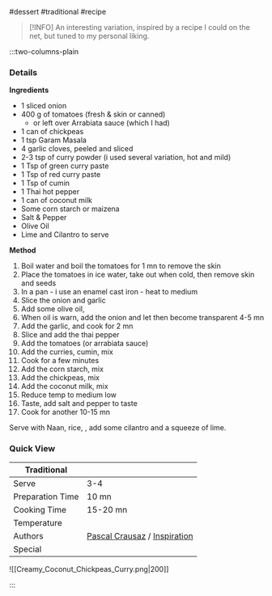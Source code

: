 #dessert #traditional #recipe

> [!INFO]
> An interesting variation, inspired by a recipe I could on the net, but tuned to my personal liking.

:::two-columns-plain

### Details
**Ingredients**

- 1 sliced onion
- 400 g of tomatoes (fresh & skin or canned)
  - or left over Arrabiata sauce (which I had)
- 1 can of chickpeas
- 1 tsp Garam Masala
- 4 garlic cloves, peeled and sliced
- 2-3 tsp of curry powder (i used several variation, hot and mild)
- 1 Tsp of green curry paste
- 1 Tsp of red curry paste
- 1 Tsp of cumin
- 1 Thai hot pepper
- 1 can of coconut milk
- Some corn starch or maizena
- Salt & Pepper
- Olive Oil
- Lime and Cilantro to serve


**Method**

1. Boil water and boil the tomatoes for 1 mn to remove the skin
2. Place the tomatoes in ice water, take out when cold, then remove skin and seeds
3. In a pan - i use an enamel cast iron - heat to medium
4. Slice the onion and garlic
5. Add some olive oil, 
6. When oil is warn, add the onion and let then become transparent 4-5 mn
7. Add the garlic, and cook for 2 mn
8. Slice and add the thai pepper
9. Add the tomatoes (or arrabiata sauce)
10. Add the curries, cumin, mix
11. Cook for a few minutes
12. Add the corn starch, mix
13. Add the chickpeas, mix
14. Add the coconut milk, mix
15. Reduce temp to medium low
16. Taste, add salt and pepper to taste
17. Cook for another 10-15 mn

  

Serve with Naan, rice, , add some cilantro and a squeeze of lime.




### Quick View
| Traditional      |                                                |
| ---------------- | ---------------------------------------------- |
| Serve            | 3-4                                            |
| Preparation Time | 10 mn                                          |
| Cooking Time     | 15-20 mn                                       |
| Temperature      |                                                |
| Authors          | [Pascal Crausaz](mailto:pascal@askpascal.com) / [Inspiration](https://jessicainthekitchen.com/wprm_print/26695) |
| Special          |                                                |

![[Creamy_Coconut_Chickpeas_Curry.png|200]]

:::

